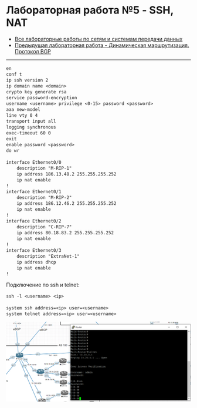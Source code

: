# Лабораторная работа №5  - SSH, NAT

* [Все лабораторные работы по сетям и системам передачи данных](./README.md)
* [Предыдущая лабораторная работа - Динамическая маршрутизация. Протокол BGP](./BGP.md)

---


```
en
conf t
ip ssh version 2
ip domain name <domain>
crypto key generate rsa
service password-encryption
username <username> privilege <0-15> password <password>
aaa new-model
line vty 0 4
transport input all
logging synchronous
exec-timeout 60 0
exit
enable password <password>
do wr

interface Ethernet0/0
    description "M-RIP-1"
    ip address 186.13.48.2 255.255.255.252
    ip nat enable
!
interface Ethernet0/1
    description "M-RIP-2"
    ip address 186.12.46.2 255.255.255.252
    ip nat enable
!
interface Ethernet0/2
    description "C-RIP-7"
    ip address 80.18.83.2 255.255.255.252
    ip nat enable
!
interface Ethernet0/3
    description "ExtraNet-1"
    ip address dhcp
    ip nat enable
!
```

Подключение по ssh и telnet:

```
ssh -l <username> <ip>

system ssh address=<ip> user=<username>
system telnet address=<ip> user=<username>
```

![](./image/nets6.png)